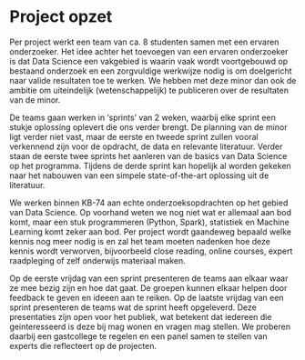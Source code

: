 # Project opzet

Per project werkt een team van ca. 8 studenten samen met een ervaren onderzoeker. Het idee achter het toevoegen van een ervaren onderzoeker is dat Data Science een vakgebied is waarin vaak wordt voortgebouwd op bestaand onderzoek en een zorgvuldige werkwijze nodig is om doelgericht naar valide resultaten toe te werken. We hebben met deze minor dan ook de ambitie om uiteindelijk (wetenschappelijk) te publiceren over de resultaten van de minor.

De teams gaan werken in ‘sprints’ van 2 weken, waarbij elke sprint een stukje oplossing oplevert die ons verder brengt. De planning van de minor ligt verder niet vast, maar de eerste en tweede sprint zullen vooral verkennend zijn voor de opdracht, de data en relevante literatuur. Verder staan de eerste twee sprints het aanleren van de basics van Data Science op het programma. Tijdens de derde sprint kan hopelijk al worden gekeken naar het nabouwen van een simpele state-of-the-art oplossing uit de literatuur.

We werken binnen KB-74 aan echte onderzoeksopdrachten op het gebied van Data Science. Op voorhand weten we nog niet wat er allemaal aan bod komt, maar een stuk programmeren (Python, Spark), statistiek en Machine Learning komt zeker aan bod. Per project wordt gaandeweg bepaald welke kennis nog meer nodig is en zal het team moeten nadenken hoe deze kennis wordt verworven, bijvoorbeeld close reading, online courses, expert raadpleging of zelf onderwijs materiaal maken.

Op de eerste vrijdag van een sprint presenteren de teams aan elkaar waar ze mee bezig zijn en hoe dat gaat. De groepen kunnen elkaar helpen door feedback te geven en ideeen aan te reiken. Op de laatste vrijdag van een sprint presenteren de teams wat de sprint heeft opgeleverd. Deze presentaties zijn open voor het publiek, wat betekent dat iedereen die geinteresseerd is deze bij mag wonen en vragen mag stellen. We proberen daarbij een gastcollege te regelen en een panel samen te stellen van experts die reflecteert op de projecten.

